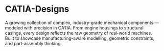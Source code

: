 # CATIA-Designs
A growing collection of complex, industry-grade mechanical components — modeled with precision in CATIA. From engine housings to structural casings, every design reflects the raw geometry of real-world machines. Built to showcase manufacturing-aware modelling, geometric constraints, and part-assembly thinking.
